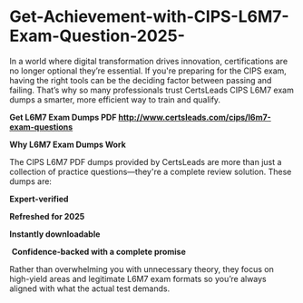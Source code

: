 # Get-Achievement-with-CIPS-L6M7-Exam-Question-2025-
<p>In a world where digital transformation drives innovation, certifications are no longer optional they&rsquo;re essential. If you&#39;re preparing for the CIPS exam, having the right tools can be the deciding factor between passing and failing. That&rsquo;s why so many professionals trust CertsLeads CIPS L6M7 exam dumps a smarter, more efficient way to train and qualify.</p> <p><strong>Get L6M7 Exam Dumps PDF&nbsp;<a href="http://www.certsleads.com/cips/l6m7-exam-questions">http://www.certsleads.com/cips/l6m7-exam-questions</a></strong></p> <p><strong>Why L6M7 Exam Dumps Work</strong></p> <p>The CIPS L6M7 PDF dumps provided by CertsLeads are more than just a collection of practice questions&mdash;they&#39;re a complete review solution. These dumps are:</p> <p><strong>Expert-verified</strong></p> <p><strong>Refreshed for 2025</strong></p> <p><strong>Instantly downloadable</strong></p> <p>&nbsp;<strong>Confidence-backed with a complete promise</strong></p> <p>Rather than overwhelming you with unnecessary theory, they focus on high-yield areas and legitimate L6M7 exam formats so you&rsquo;re always aligned with what the actual test demands.</p> <p>&nbsp;</p>
